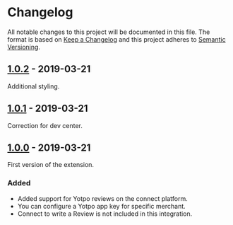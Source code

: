 # Changelog
 All notable changes to this project will be documented in this file.
 The format is based on [Keep a Changelog](http://keepachangelog.com/) and this project adheres to [Semantic Versioning](http://semver.org/).

## [1.0.2] - 2019-03-21
Additional styling.

## [1.0.1] - 2019-03-21
Correction for dev center.

## [1.0.0] - 2019-03-21
First version of the extension.
### Added
- Added support for Yotpo reviews on the connect platform.
- You can configure a Yotpo app key for specific merchant.
- Connect to write a Review is not included in this integration.

[1.0.2]: https://github.com/shopgate-professional-services/ext-yotpo-reviews/compare/v1.0.1...v1.0.2
[1.0.1]: https://github.com/shopgate-professional-services/ext-yotpo-reviews/compare/v1.0.0...v1.0.1
[1.0.0]: https://github.com/shopgate-professional-services/ext-yotpo-reviews/compare/v0.0.1...v1.0.0